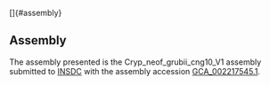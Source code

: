 []{#assembly}

Assembly
--------

The assembly presented is the Cryp\_neof\_grubii\_cng10\_V1 assembly
submitted to [INSDC](http://www.insdc.org) with the assembly accession
[GCA\_002217545.1](http://www.ebi.ac.uk/ena/data/view/GCA_002217545.1).
